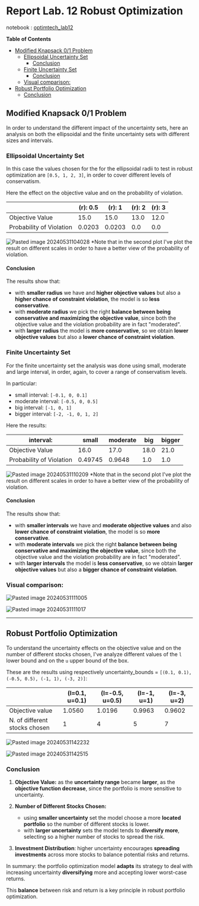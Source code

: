 # Report Lab. 12 Robust Optimization

notebook : [optimtech_lab12](optimtech_lab12.ipynb)

**Table of Contents**

- [Modified Knapsack 0/1 Problem](#modified-knapsack-01-problem)
	- [Ellipsoidal Uncertainty Set](#ellipsoidal-uncertainty-set)
		- [Conclusion](#conclusion)
	- [Finite Uncertainty Set](#finite-uncertainty-set)
		- [Conclusion](#conclusion)
	- [Visual comparison:](#visual-comparison)
- [Robust Portfolio Optimization](#robust-portfolio-optimization)
	- [Conclusion](#conclusion)


## Modified Knapsack 0/1 Problem

In order to understand the different impact of the uncertainty sets, here an analysis on both the ellipsoidal and the finite uncertainty sets with different sizes and intervals. 

### Ellipsoidal Uncertainty Set
In this case the values chosen for the for the ellipsoidal radii to test in robust optimization are `[0.5, 1, 2, 3]`, in order to cover different levels of conservatism.

Here the effect on the objective value and on the probability of violation. 

|                          | (r): 0.5 | (r): 1 | (r): 2 | (r): 3 |
| ------------------------ | -------- | ------ | ------ | ------ |
| Objective Value          | 15.0     | 15.0   | 13.0   | 12.0   |
| Probability of Violation | 0.0203   | 0.0203 | 0.0    | 0.0    |


![Pasted image 20240531104028](img/Pasted%20image%2020240531104028.png)
\*Note that in the second plot I've plot the result on different scales in order to have a better view of the probability of violation. 

#### Conclusion 

The results show that:
- with **smaller radius** we have and **higher objective values** but also a **higher chance of constraint violation**, the model is so **less conservative**.
- with **moderate radius** we pick the right **balance between being conservative and maximizing the objective value**, since both the objective value and the violation probability are in fact "moderated".
- with **larger radius** the model is **more conservative**, so we obtain **lower objective values** but also a **lower chance of constraint violation**.

### Finite Uncertainty Set
For the finite uncertainty set the analysis was done using small, moderate and large interval, in order, again, to cover a range of conservatism levels.

In particular:
- small interval: `[-0.1, 0, 0.1]`
- moderate interval: `[-0.5, 0, 0.5]`
- big interval: `[-1, 0, 1]`
- bigger interval: `[-2, -1, 0, 1, 2]`

Here the results:

| interval:                | small   | moderate | big  | bigger |
| ------------------------ | ------- | -------- | ---- | ------ |
| Objective Value          | 16.0    | 17.0     | 18.0 | 21.0   |
| Probability of Violation | 0.49745 | 0.9648   | 1.0  | 1.0    |

![Pasted image 20240531110209](img/Pasted%20image%2020240531110209.png)
 \*Note that in the second plot I've plot the result on different scales in order to have a better view of the probability of violation. 

#### Conclusion 
The results show that:
- with **smaller intervals** we have and **moderate objective values** and also **lower chance of constraint violation**, the model is so **more conservative**.
- with **moderate intervals** we pick the right **balance between being conservative and maximizing the objective value**, since both the objective value and the violation probability are in fact "moderated".
- with **larger intervals** the model is **less conservative**, so we obtain **larger objective values** but also a **bigger chance of constraint violation**.

### Visual comparison:

![Pasted image 20240531111005](img/Pasted%20image%2020240531111005.png)

![Pasted image 20240531111017](University/5%20Optimization%20techniques/optimization-labs/lab.%2012%20Robust%20Optimization/img/Pasted%20image%2020240531111017.png)


---

## Robust Portfolio Optimization

To understand the uncertainty effects on the objective value and on the number of different stocks chosen, I've analyze different values of the `l` lower bound and on the `u` upper bound of the box.

These are the results using respectively uncertainty_bounds = `[(0.1, 0.1),(-0.5, 0.5), (-1, 1), (-3, 2)]`:

|                               | (l=0.1, u=0.1) | (l=-0.5, u=0.5) | (l=-1, u=1) | (l=-3, u=2) |
| ----------------------------- | -------------- | --------------- | ----------- | ----------- |
| Objective value               | 1.0560         | 1.0196          | 0.9963      | 0.9602      |
| N. of different stocks chosen | 1              | 4               | 5           | 7           |

![Pasted image 20240531142232](img/Pasted%20image%2020240531142232.png)

![Pasted image 20240531142515](img/Pasted%20image%2020240531142515.png)

### Conclusion 

1. **Objective Value:** as the **uncertainty range** became **larger**, as the **objective function decrease**, since the portfolio is more sensitive to uncertainty. 

2. **Number of Different Stocks Chosen:** 
	- using **smaller uncertainty** set the model choose a more **located portfolio** so the number of different stocks is lower.
	- with **larger uncertainty** sets the model tends to **diversify more**, selecting so a higher number of stocks to spread the risk. 

3. **Investment Distribution**: higher uncertainty encourages **spreading investments** across more stocks to balance potential risks and returns.


In summary: the portfolio optimization model **adapts** its strategy to deal with increasing uncertainty **diversifying** more and accepting lower worst-case returns. 

This **balance** between risk and return is a key principle in robust portfolio optimization.